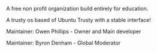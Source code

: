 A free non profit organization build entirely for education.

A trusty os based of Ubuntu Trusty with a stable interface!

Maintainer: Owen Phillips - Owner and Main developer


Maintainer: Byron Denham - Global Moderator
